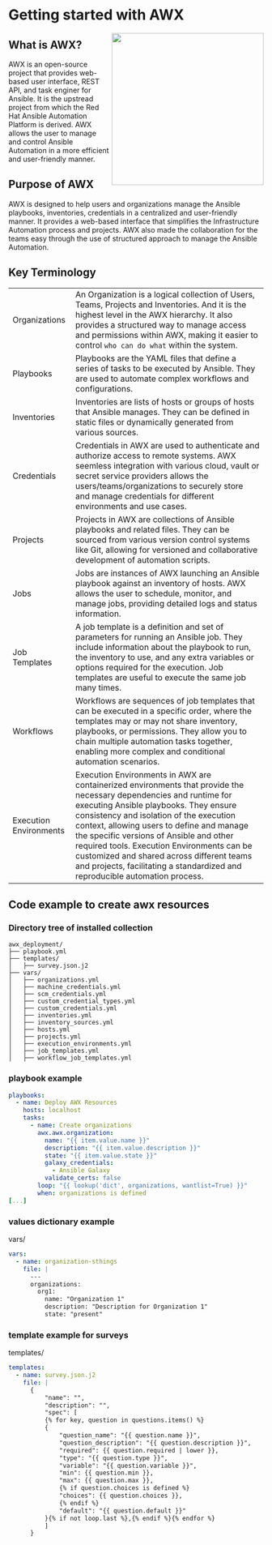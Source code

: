 # Getting started with AWX
<img src="https://github.com/user-attachments/assets/51407902-6747-4e44-8f27-1f7428ee798f" align="right" width="300">

## What is AWX?
AWX is an open-source project that provides web-based user interface, REST API, and task enginer for Ansible. 
It is the upstread project from which the Red Hat Ansible Automation Platform is derived. AWX allows the user to manage and control Ansible Automation in a more efficient and user-friendly manner.

## Purpose of AWX
AWX is designed to help users and organizations manage the Ansible playbooks, inventories, credentials in a centralized and user-friendly manner. It provides a web-based interface that simplifies the Infrastructure Automation process and projects. AWX also made the collaboration for the teams easy through the use of structured approach to manage the Ansible Automation.

## Key Terminology
|         |                                                                 |
|---------|-----------------------------------------------------------------|
| Organizations    | An Organization is a logical collection of Users, Teams, Projects and Inventories. And it is the highest level in the AWX hierarchy. It also provides a structured way to manage access and permissions within AWX, making it easier to control `who can do what` within the system. |
| Playbooks | Playbooks are the YAML files that define a series of tasks to be executed by Ansible. They are used to automate complex workflows and configurations. |
| Inventories | Inventories are lists of hosts or groups of hosts that Ansible manages. They can be defined in static files or dynamically generated from various sources. |
| Credentials| Credentials in AWX are used to authenticate and authorize access to remote systems. AWX seemless integration with various cloud, vault or secret service providers allows the users/teams/organizations to securely store and manage credentials for different environments and use cases. |
| Projects | Projects in AWX are collections of Ansible playbooks and related files. They can be sourced from various version control systems like Git, allowing for versioned and collaborative development of automation scripts. |
| Jobs | Jobs are instances of AWX launching an Ansible playbook against an inventory of hosts. AWX allows the user to schedule, monitor, and manage jobs, providing detailed logs and status information. |
| Job Templates | A job template is a definition and set of parameters for running an Ansible job. They include information about the playbook to run, the inventory to use, and any extra variables or options required for the execution. Job templates are useful to execute the same job many times. |
| Workflows | Workflows are sequences of job templates that can be executed in a specific order, where the templates may or may not share inventory, playbooks, or permissions. They allow you to chain multiple automation tasks together, enabling more complex and conditional automation scenarios. |
| Execution Environments | Execution Environments in AWX are containerized environments that provide the necessary dependencies and runtime for executing Ansible playbooks. They ensure consistency and isolation of the execution context, allowing users to define and manage the specific versions of Ansible and other required tools. Execution Environments can be customized and shared across different teams and projects, facilitating a standardized and reproducible automation process. |

## Code example to create awx resources

### Directory tree of installed collection

```
awx_deployment/
├── playbook.yml
├── templates/
│   ├── survey.json.j2
├── vars/
│   ├── organizations.yml
│   ├── machine_credentials.yml
│   ├── scm_credentials.yml
│   ├── custom_credential_types.yml
│   ├── custom_credentials.yml
│   ├── inventories.yml
│   ├── inventory_sources.yml
│   ├── hosts.yml
│   ├── projects.yml
│   ├── execution_environments.yml
│   ├── job_templates.yml
│   ├── workflow_job_templates.yml
```

### playbook example

```yaml
playbooks:
  - name: Deploy AWX Resources
    hosts: localhost
    tasks:
      - name: Create organizations
        awx.awx.organization:
          name: "{{ item.value.name }}"
          description: "{{ item.value.description }}"
          state: "{{ item.value.state }}"
          galaxy_credentials:
            - Ansible Galaxy
          validate_certs: false
        loop: "{{ lookup('dict', organizations, wantlist=True) }}"
        when: organizations is defined
[...]
```

### values dictionary example

vars/

```yaml
vars:
  - name: organization-sthings
    file: |
      ---
      organizations:
        org1:
          name: "Organization 1"
          description: "Description for Organization 1"
          state: "present"
```

### template example for surveys

templates/

```yaml
templates:
  - name: survey.json.j2
    file: |
      {
          "name": "",
          "description": "",
          "spec": [
          {% for key, question in questions.items() %}
          {
              "question_name": "{{ question.name }}",
              "question_description": "{{ question.description }}",
              "required": {{ question.required | lower }},
              "type": "{{ question.type }}",
              "variable": "{{ question.variable }}",
              "min": {{ question.min }},
              "max": {{ question.max }},
              {% if question.choices is defined %}
              "choices": {{ question.choices }},
              {% endif %}
              "default": "{{ question.default }}"
          }{% if not loop.last %},{% endif %}{% endfor %}
          ]
      }
```